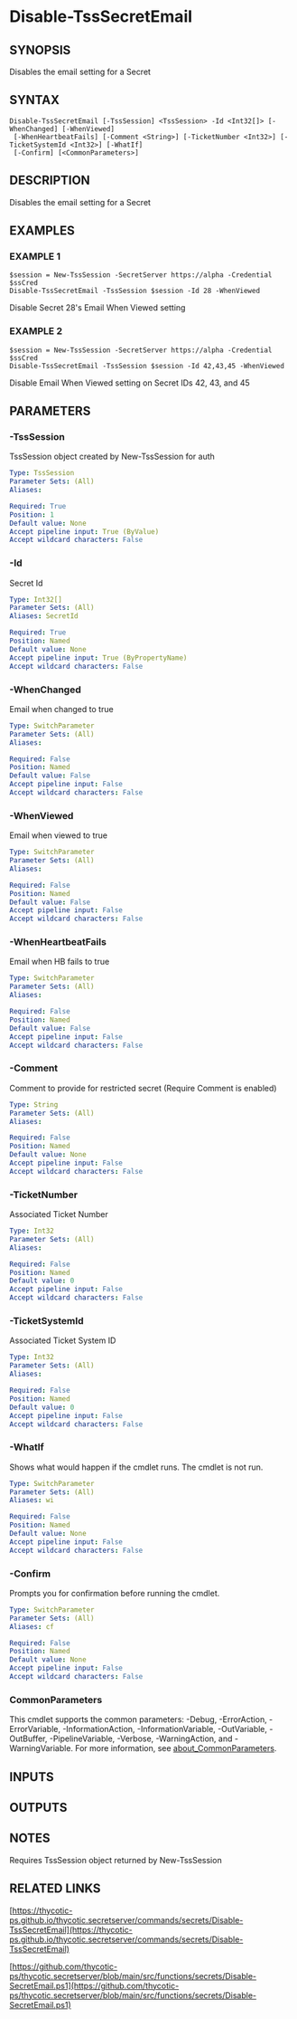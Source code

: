 # Disable-TssSecretEmail

## SYNOPSIS
Disables the email setting for a Secret

## SYNTAX

```
Disable-TssSecretEmail [-TssSession] <TssSession> -Id <Int32[]> [-WhenChanged] [-WhenViewed]
 [-WhenHeartbeatFails] [-Comment <String>] [-TicketNumber <Int32>] [-TicketSystemId <Int32>] [-WhatIf]
 [-Confirm] [<CommonParameters>]
```

## DESCRIPTION
Disables the email setting for a Secret

## EXAMPLES

### EXAMPLE 1
```
$session = New-TssSession -SecretServer https://alpha -Credential $ssCred
Disable-TssSecretEmail -TssSession $session -Id 28 -WhenViewed
```

Disable Secret 28's Email When Viewed setting

### EXAMPLE 2
```
$session = New-TssSession -SecretServer https://alpha -Credential $ssCred
Disable-TssSecretEmail -TssSession $session -Id 42,43,45 -WhenViewed
```

Disable Email When Viewed setting on Secret IDs 42, 43, and 45

## PARAMETERS

### -TssSession
TssSession object created by New-TssSession for auth

```yaml
Type: TssSession
Parameter Sets: (All)
Aliases:

Required: True
Position: 1
Default value: None
Accept pipeline input: True (ByValue)
Accept wildcard characters: False
```

### -Id
Secret Id

```yaml
Type: Int32[]
Parameter Sets: (All)
Aliases: SecretId

Required: True
Position: Named
Default value: None
Accept pipeline input: True (ByPropertyName)
Accept wildcard characters: False
```

### -WhenChanged
Email when changed to true

```yaml
Type: SwitchParameter
Parameter Sets: (All)
Aliases:

Required: False
Position: Named
Default value: False
Accept pipeline input: False
Accept wildcard characters: False
```

### -WhenViewed
Email when viewed to true

```yaml
Type: SwitchParameter
Parameter Sets: (All)
Aliases:

Required: False
Position: Named
Default value: False
Accept pipeline input: False
Accept wildcard characters: False
```

### -WhenHeartbeatFails
Email when HB fails to true

```yaml
Type: SwitchParameter
Parameter Sets: (All)
Aliases:

Required: False
Position: Named
Default value: False
Accept pipeline input: False
Accept wildcard characters: False
```

### -Comment
Comment to provide for restricted secret (Require Comment is enabled)

```yaml
Type: String
Parameter Sets: (All)
Aliases:

Required: False
Position: Named
Default value: None
Accept pipeline input: False
Accept wildcard characters: False
```

### -TicketNumber
Associated Ticket Number

```yaml
Type: Int32
Parameter Sets: (All)
Aliases:

Required: False
Position: Named
Default value: 0
Accept pipeline input: False
Accept wildcard characters: False
```

### -TicketSystemId
Associated Ticket System ID

```yaml
Type: Int32
Parameter Sets: (All)
Aliases:

Required: False
Position: Named
Default value: 0
Accept pipeline input: False
Accept wildcard characters: False
```

### -WhatIf
Shows what would happen if the cmdlet runs.
The cmdlet is not run.

```yaml
Type: SwitchParameter
Parameter Sets: (All)
Aliases: wi

Required: False
Position: Named
Default value: None
Accept pipeline input: False
Accept wildcard characters: False
```

### -Confirm
Prompts you for confirmation before running the cmdlet.

```yaml
Type: SwitchParameter
Parameter Sets: (All)
Aliases: cf

Required: False
Position: Named
Default value: None
Accept pipeline input: False
Accept wildcard characters: False
```

### CommonParameters
This cmdlet supports the common parameters: -Debug, -ErrorAction, -ErrorVariable, -InformationAction, -InformationVariable, -OutVariable, -OutBuffer, -PipelineVariable, -Verbose, -WarningAction, and -WarningVariable. For more information, see [about_CommonParameters](http://go.microsoft.com/fwlink/?LinkID=113216).

## INPUTS

## OUTPUTS

## NOTES
Requires TssSession object returned by New-TssSession

## RELATED LINKS

[https://thycotic-ps.github.io/thycotic.secretserver/commands/secrets/Disable-TssSecretEmail](https://thycotic-ps.github.io/thycotic.secretserver/commands/secrets/Disable-TssSecretEmail)

[https://github.com/thycotic-ps/thycotic.secretserver/blob/main/src/functions/secrets/Disable-SecretEmail.ps1](https://github.com/thycotic-ps/thycotic.secretserver/blob/main/src/functions/secrets/Disable-SecretEmail.ps1)

